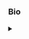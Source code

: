 <div>

<h3>Bio</h3>

<details>
<summary></summary>

<p>
Over three decades of hands-on experience spanning foundational database technologies, enterprise support, administration, and technical project management. Recognized for driving business development, ensuring service excellence and leading global teams to deliver high-value outcomes. Adept at managing the full customer lifecycle, from service onboarding and upselling to proactive problem-solving and stakeholder collaboration. Proven ability to translate deep technical insight into strategic business solutions. Forged in the golden era of a core SAP technology component (formerly Sybase).
</p>

<ul>
<li>
<b>Service Delivery & Lifecycle Management</b>
<p>Service On-boarding, SLA Compliance, Operations Manual Creation, Problem-Solving</p>
</li>

  <li>Item 2</li>

</ul>

</details>
  
</div>
